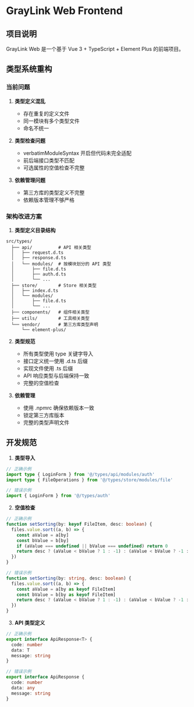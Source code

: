 # GrayLink Web Frontend

## 项目说明
GrayLink Web 是一个基于 Vue 3 + TypeScript + Element Plus 的前端项目。

## 类型系统重构
### 当前问题
1. **类型定义混乱**
   - 存在重复的定义文件
   - 同一模块有多个类型文件
   - 命名不统一

2. **类型检查问题**
   - verbatimModuleSyntax 开启但代码未完全适配
   - 前后端接口类型不匹配
   - 可选属性的空值检查不完整

3. **依赖管理问题**
   - 第三方库的类型定义不完整
   - 依赖版本管理不够严格

### 架构改进方案
1. **类型定义目录结构**
```
src/types/
  ├── api/          # API 相关类型
  │   ├── request.d.ts
  │   ├── response.d.ts
  │   └── modules/  # 按模块划分的 API 类型
  │       ├── file.d.ts
  │       ├── auth.d.ts
  │       └── ...
  ├── store/        # Store 相关类型
  │   ├── index.d.ts
  │   └── modules/
  │       ├── file.d.ts
  │       └── ...
  ├── components/   # 组件相关类型
  ├── utils/        # 工具相关类型
  └── vendor/       # 第三方库类型声明
      └── element-plus/
```

2. **类型规范**
   - 所有类型使用 type 关键字导入
   - 接口定义统一使用 .d.ts 后缀
   - 实现文件使用 .ts 后缀
   - API 响应类型与后端保持一致
   - 完整的空值检查

3. **依赖管理**
   - 使用 .npmrc 确保依赖版本一致
   - 锁定第三方库版本
   - 完整的类型声明文件

## 开发规范
1. **类型导入**
```typescript
// 正确示例
import type { LoginForm } from '@/types/api/modules/auth'
import type { FileOperations } from '@/types/store/modules/file'

// 错误示例
import { LoginForm } from '@/types/auth'
```

2. **空值检查**
```typescript
// 正确示例
function setSorting(by: keyof FileItem, desc: boolean) {
  files.value.sort((a, b) => {
    const aValue = a[by]
    const bValue = b[by]
    if (aValue === undefined || bValue === undefined) return 0
    return desc ? (aValue < bValue ? 1 : -1) : (aValue < bValue ? -1 : 1)
  })
}

// 错误示例
function setSorting(by: string, desc: boolean) {
  files.value.sort((a, b) => {
    const aValue = a[by as keyof FileItem]
    const bValue = b[by as keyof FileItem]
    return desc ? (aValue < bValue ? 1 : -1) : (aValue < bValue ? -1 : 1)
  })
}
```

3. **API 类型定义**
```typescript
// 正确示例
export interface ApiResponse<T> {
  code: number
  data: T
  message: string
}

// 错误示例
export interface ApiResponse {
  code: number
  data: any
  message: string
}
```
